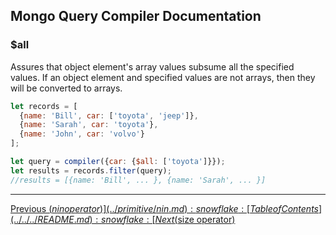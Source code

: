 ## Mongo Query Compiler Documentation

### $all

Assures that object element's array values subsume all the specified values. If
an object element and specified values are not arrays, then they will be 
converted to arrays.

```javascript
let records = [
  {name: 'Bill', car: ['toyota', 'jeep']},
  {name: 'Sarah', car: 'toyota'},
  {name: 'John', car: 'volvo'}
];

let query = compiler({car: {$all: ['toyota']}});
let results = records.filter(query);
//results = [{name: 'Bill', ... }, {name: 'Sarah', ... }]
```

---

[Previous ($nin operator)](../primitive/nin.md) :snowflake: 
[Table of Contents](../../../README.md) :snowflake: 
[Next ($size operator)](./size.md)

